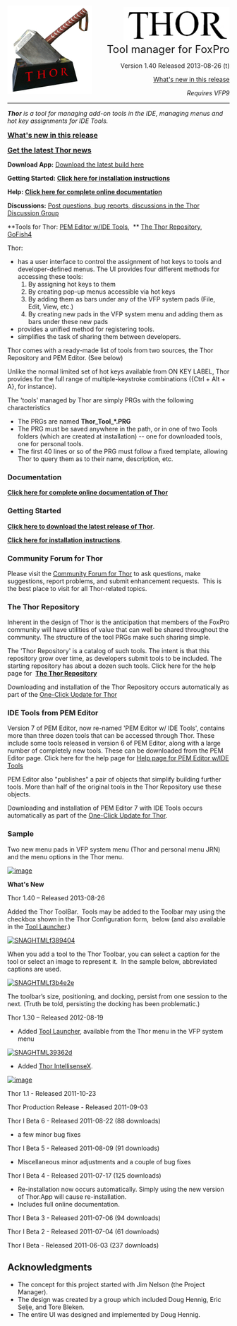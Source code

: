<div><img src="Docs/Thor.png"/></div>

<div style="text-align: right; margin-top: -200px;"><img src="Docs/Thor_image.png"/><br/><span style="font-size: x-large;">Tool manager for FoxPro</span>

Version 1.40 Released 2013-08-26 (t)

[What's new in this release](#WhatsNew)

_Requires VFP9_

</div>

<hr/>

_**Thor** is a tool for managing add-on tools in the IDE, managing menus and hot key assignments for IDE Tools._

[**<span style="font-size: medium;">What's new in this release</span>**](#WhatsNew)

<span style="font-size: medium;">[**Get the latest Thor news**](Docs/Thor%20News.html)</span>

**Download App:** [Download the latest build here](http://vfpxrepository.com/dl/thorupdate/thor/Thor.zip)

**Getting Started:** **[Click here for installation instructions](Docs/Thor%20Install.html)**

**Help:** **[Click here for complete online documentation](Docs/Thor%20Help.html)**

**Discussions:** [Post questions, bug reports, discussions in the Thor Discussion Group](http://groups.google.com/group/FoxProThor)

**Tools for Thor: [PEM Editor w/IDE Tools](http://vfpx.codeplex.com/wikipage?title=PEM%20Editor%20IDE%20Tools%20Help),  ** [The Thor Repository](Docs/Thor%20Repository.html),   [GoFish4](https://github.com/mattslay/GoFish)  

Thor:

*   has a user interface to control the assignment of hot keys to tools and developer-defined menus. The UI provides four different methods for accessing these tools:
    1.  By assigning hot keys to them
    2.  By creating pop-up menus accessible via hot keys
    3.  By adding them as bars under any of the VFP system pads (File, Edit, View, etc.)
    4.  By creating new pads in the VFP system menu and adding them as bars under these new pads
*   provides a unified method for registering tools.
*   simplifies the task of sharing them between developers.

Thor comes with a ready-made list of tools from two sources, the Thor Repository and PEM Editor. (See below)

Unlike the normal limited set of hot keys available from ON KEY LABEL, Thor provides for the full range of multiple-keystroke combinations ({Ctrl + Alt + A}, for instance). 

The 'tools' managed by Thor are simply PRGs with the following characteristics

*   The PRGs are named **Thor_Tool_*.PRG**
*   The PRG must be saved anywhere in the path, or in one of two Tools folders (which are created at installation) -- one for downloaded tools, one for personal tools.
*   The first 40 lines or so of the PRG must follow a fixed template, allowing Thor to query them as to their name, description, etc.

### Documentation

**[Click here for complete online documentation of Thor](Docs/Thor%20Help.html)**

### Getting Started

**[Click here to download the latest release of Thor](http://vfpxrepository.com/dl/thorupdate/thor/Thor.zip)**.

**[Click here for installation instructions](Docs/Thor%20Install.html)**.

### Community Forum for Thor

Please visit the [Community Forum for Thor](http://groups.google.com/group/FoxProThor) to ask questions, make suggestions, report problems, and submit enhancement requests.  This is the best place to visit for all Thor-related topics.

### The Thor Repository

Inherent in the design of Thor is the anticipation that members of the FoxPro community will have utilities of value that can well be shared throughout the community. The structure of the tool PRGs make such sharing simple.  

The 'Thor Repository' is a catalog of such tools. The intent is that this repository grow over time, as developers submit tools to be included. The starting repository has about a dozen such tools. Click here for the help page for  [**The Thor Repository**](Docs/Thor%20Repository.html)  

Downloading and installation of the Thor Repository occurs automatically as part of the [One-Click Update for Thor](Docs/Thor%20One-Cick%20Update.html)

### IDE Tools from PEM Editor

Version 7 of PEM Editor, now re-named 'PEM Editor w/ IDE Tools', contains more than three dozen tools that can be accessed through Thor. These include some tools released in version 6 of PEM Editor, along with a large number of completely new tools. These can be downloaded from the PEM Editor page. Click here for the help page for [Help page for PEM Editor w/IDE Tools](Docs/PEM%20Editor%20IDE%20Tools%20Help.html)  

PEM Editor also "publishes" a pair of objects that simplify building further tools. More than half of the original tools in the Thor Repository use these objects.  

Downloading and installation of PEM Editor 7 with IDE Tools occurs automatically as part of the [One-Click Update for Thor](Docs/Thor%20One-Cick%20Update.html).

### Sample

Two new menu pads in VFP system menu (Thor and personal menu JRN) and the menu options in the Thor menu.

[![image](http://download-codeplex.sec.s-msft.com/Download?ProjectName=vfpx&DownloadId=472384 "image")](http://download-codeplex.sec.s-msft.com/Download?ProjectName=vfpx&DownloadId=472383)


<a name="WhatsNew">**What's New**</a>

Thor 1.40 – Released 2013-08-26

Added the Thor ToolBar.  Tools may be added to the Toolbar may using the checkbox shown in the Thor Configuration form,  below (and also available in the [Tool Launcher](http://vfpx.codeplex.com/wikipage?title=Tool%20Launcher).)

[![SNAGHTMLf389404](http://download-codeplex.sec.s-msft.com/Download?ProjectName=vfpx&DownloadId=721431 "SNAGHTMLf389404")](http://download-codeplex.sec.s-msft.com/Download?ProjectName=vfpx&DownloadId=721430)

When you add a tool to the Thor Toolbar, you can select a caption for the tool or select an image to represent it.  In the sample below, abbreviated captions are used.

[![SNAGHTMLf3b4e2e](http://download-codeplex.sec.s-msft.com/Download?ProjectName=vfpx&DownloadId=721433 "SNAGHTMLf3b4e2e")](http://download-codeplex.sec.s-msft.com/Download?ProjectName=vfpx&DownloadId=721432)

The toolbar’s size, positioning, and docking, persist from one session to the next. (Truth be told, persisting the docking has been problematic.)

Thor 1.30 – Released 2012-08-19

*   Added [Tool Launcher](http://vfpx.codeplex.com/wikipage?title=Tool%20Launcher), available from the Thor menu in the VFP system menu

<a name="WhatsNew"></a>[![SNAGHTML39362d](http://download-codeplex.sec.s-msft.com/Download?ProjectName=vfpx&DownloadId=472140 "SNAGHTML39362d")](http://download-codeplex.sec.s-msft.com/Download?ProjectName=vfpx&DownloadId=472139)

*   Added [Thor IntellisenseX](http://vfpx.codeplex.com/wikipage?title=Thor%20IntellisenseX).

[![image](http://download-codeplex.sec.s-msft.com/Download?ProjectName=vfpx&DownloadId=471655 "image")](http://download-codeplex.sec.s-msft.com/Download?ProjectName=vfpx&DownloadId=471654)

Thor 1.1 - Released 2011-10-23  

Thor Production Release - Released 2011-09-03  

Thor I Beta 6 - Released 2011-08-22 (88 downloads)

*   a few minor bug fixes

Thor I Beta 5 - Released 2011-08-09 (91 downloads)

*   Miscellaneous minor adjustments and a couple of bug fixes

Thor I Beta 4 - Released 2011-07-17 (125 downloads)

*   Re-installation now occurs automatically. Simply using the new version of Thor.App will cause re-installation.
*   Includes full online documentation.

Thor I Beta 3 - Released 2011-07-06 (94 downloads)  

Thor I Beta 2 - Released 2011-07-04 (61 downloads)  

Thor I Beta - Released 2011-06-03 (237 downloads)

## Acknowledgments

*   The concept for this project started with Jim Nelson (the Project Manager).
*   The design was created by a group which included Doug Hennig, Eric Selje, and Tore Bleken.
*   The entire UI was designed and implemented by Doug Hennig.
